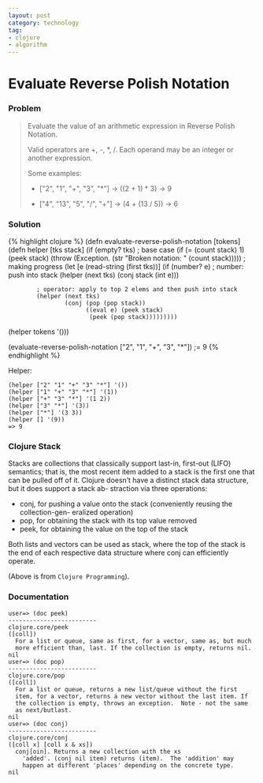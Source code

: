 ```yaml
---
layout: post
category: technology
tag:
- clojure
- algorithm
---
```


# Evaluate Reverse Polish Notation

### Problem

> Evaluate the value of an arithmetic expression in Reverse Polish Notation.
>
> Valid operators are +, -, *, /. Each operand may be an integer or another expression.
>
> Some examples:
>
>  * ["2", "1", "+", "3", "*"] -> ((2 + 1) * 3) -> 9
>
>  * ["4", "13", "5", "/", "+"] -> (4 + (13 / 5)) -> 6

### Solution

{% highlight clojure %}
(defn evaluate-reverse-polish-notation
  [tokens]
  (defn helper [tks stack]
      (if (empty? tks)
        ; base case
        (if (= (count stack) 1)
          (peek stack)
          (throw (Exception. (str "Broken notation: " (count stack)))))
        ; making progress
        (let [e (read-string (first tks))]
          (if (number? e)
            ; number: push into stack
            (helper
             (next tks)
             (conj stack (int e)))

            ; operator: apply to top 2 elems and then push into stack
            (helper (next tks)
                    (conj (pop (pop stack))
                          ((eval e) (peek stack)
                           (peek (pop stack)))))))))
  (helper tokens '()))

(evaluate-reverse-polish-notation ["2", "1", "+", "3", "*"])
;= 9
{% endhighlight %}

Helper:

    (helper ["2" "1" "+" "3" "*"] '())
    (helper ["1" "+" "3" "*"] '(1))
    (helper ["+" "3" "*"] '(1 2))
    (helper ["3" "*"] '(3))
    (helper ["*"] '(3 3))
    (helper [] '(9))
    => 9

### Clojure Stack

Stacks are collections that classically support last-in, first-out (LIFO) semantics;
that is, the most recent item added to a stack is the first one that can be pulled
off of it. Clojure doesn’t have a distinct stack data structure, but it does support
a stack ab- straction via three operations:

* conj, for pushing a value onto the stack (conveniently reusing the collection-gen- eralized operation)
* pop, for obtaining the stack with its top value removed
* peek, for obtaining the value on the top of the stack

Both lists and vectors can be used as stack, where the top of the stack is the end
of each respective data structure where conj can efficiently operate.

(Above is from `Clojure Programming`).


### Documentation

    user=> (doc peek)
    -------------------------
    clojure.core/peek
    ([coll])
      For a list or queue, same as first, for a vector, same as, but much
      more efficient than, last. If the collection is empty, returns nil.
    nil
    user=> (doc pop)
    -------------------------
    clojure.core/pop
    ([coll])
      For a list or queue, returns a new list/queue without the first
      item, for a vector, returns a new vector without the last item. If
      the collection is empty, throws an exception.  Note - not the same
      as next/butlast.
    nil
    user=> (doc conj)
    -------------------------
    clojure.core/conj
    ([coll x] [coll x & xs])
      conj[oin]. Returns a new collection with the xs
        'added'. (conj nil item) returns (item).  The 'addition' may
        happen at different 'places' depending on the concrete type.
    nil
